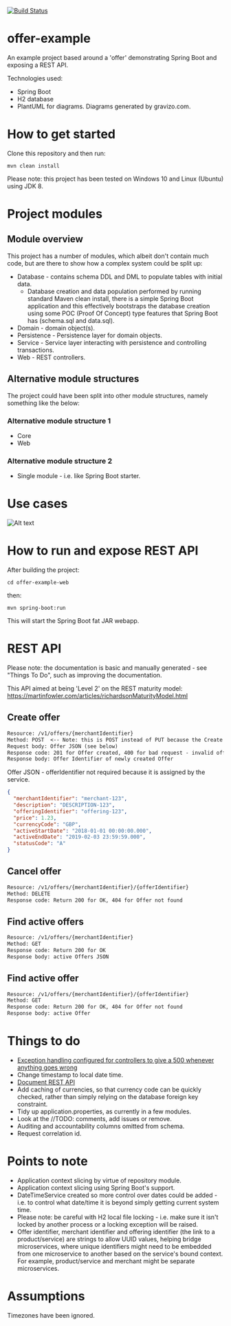 [![Build Status](https://travis-ci.com/halljon/offer-example.svg?branch=master)](https://travis-ci.com/halljon/offer-example)

# offer-example
An example project based around a 'offer' demonstrating Spring Boot and exposing a REST API.

Technologies used:
* Spring Boot
* H2 database
* PlantUML for diagrams.  Diagrams generated by gravizo.com.

# How to get started
Clone this repository and then run:

`mvn clean install`

Please note: this project has been tested on Windows 10 and Linux (Ubuntu) using JDK 8.

# Project modules

## Module overview
This project has a number of modules, which albeit don't contain much code, but are there to show how a complex system could be split up:

* Database - contains schema DDL and DML to populate tables with initial data.
    * Database creation and data population performed by running standard Maven clean install, there is a simple Spring Boot application and this effectively bootstraps the database creation using some POC (Proof Of Concept) type features that Spring Boot has (schema.sql and data.sql).
* Domain - domain object(s).
* Persistence - Persistence layer for domain objects.
* Service - Service layer interacting with persistence and controlling transactions.
* Web - REST controllers.

## Alternative module structures
The project could have been split into other module structures, namely something like the below:

### Alternative module structure 1
* Core
* Web

### Alternative module structure 2
* Single module - i.e. like Spring Boot starter.

# Use cases
![Alt text](https://g.gravizo.com/source/svg?https://raw.githubusercontent.com/halljon/offer-example/master/docs/use-case-overview.plantuml)

# How to run and expose REST API
After building the project:

`cd offer-example-web`

then:

`mvn spring-boot:run`

This will start the Spring Boot fat JAR webapp.

# REST API 
Please note: the documentation is basic and manually generated - see "Things To Do", such as improving the documentation.

This API aimed at being 'Level 2' on the REST maturity model:
https://martinfowler.com/articles/richardsonMaturityModel.html


## Create offer
```rest
Resource: /v1/offers/{merchantIdentifier}
Method: POST  <-- Note: this is POST instead of PUT because the Create Offer operation is not idempotent - the Offer Identifier is generated by the server-side.
Request body: Offer JSON (see below)
Response code: 201 for Offer created, 400 for bad request - invalid offer.
Response body: Offer Identifier of newly created Offer
```
Offer JSON - offerIdentifier not required because it is assigned by the service.
```json
{
  "merchantIdentifier": "merchant-123",
  "description": "DESCRIPTION-123",
  "offeringIdentifier": "offering-123",
  "price": 1.23,
  "currencyCode": "GBP",
  "activeStartDate": "2018-01-01 00:00:00.000",
  "activeEndDate": "2019-02-03 23:59:59.000",
  "statusCode": "A"
}
```
## Cancel offer
```rest
Resource: /v1/offers/{merchantIdentifier}/{offerIdentifier}  
Method: DELETE  
Response code: Return 200 for OK, 404 for Offer not found
```

## Find active offers
```rest
Resource: /v1/offers/{merchantIdentifier}
Method: GET
Response code: Return 200 for OK
Response body: active Offers JSON
```

## Find active offer
```rest
Resource: /v1/offers/{merchantIdentifier}/{offerIdentifier}
Method: GET
Response code: Return 200 for OK, 404 for Offer not found
Response body: active Offer
```

# Things to do 
* [Exception handling configured for controllers to give a 500 whenever anything goes wrong](https://github.com/halljon/offer-example/issues/30) 
* Change timestamp to local date time.
* [Document REST API](https://github.com/halljon/offer-example/issues/26)
* Add caching of currencies, so that currency code can be quickly checked, rather than simply relying on the database foreign key constraint.
* Tidy up application.properties, as currently in a few modules.
* Look at the //TODO: comments, add issues or remove.
* Auditing and accountability columns omitted from schema.
* Request correlation id.

# Points to note
* Application context slicing by virtue of repository module.
* Application context slicing using Spring Boot's support.
* DateTimeService created so more control over dates could be added - i.e. to control what date/time it is beyond simply getting current system time.
* Please note: be careful with H2 local file locking - i.e. make sure it isn't locked by another process or a locking exception will be raised.
* Offer identifier, merchant identifier and offering identifier (the link to a product/service) are strings to allow UUID values, helping bridge microservices, where unique identifiers might need to be embedded from one microservice to another based on the service's bound context.  For example, product/service and merchant might be separate microservices.

# Assumptions
Timezones have been ignored.
